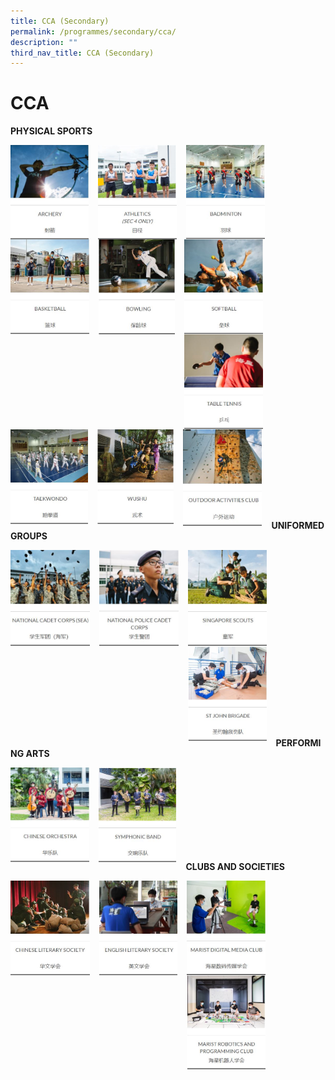 ```yaml
---
title: CCA (Secondary)
permalink: /programmes/secondary/cca/
description: ""
third_nav_title: CCA (Secondary)
---
```

# CCA

**PHYSICAL SPORTS**

<p><a href="/programmes/secondary/cca/archery/">
<img src="/images/CCA/Secondary/Archery.jpg" style="width:24.9%;margin-right:15px;" align="left">
</a></p>

<p><a href="/programmes/secondary/cca/athletics-secondary-4-only/">
<img src="/images/CCA/Secondary/Athletics.jpg" style="width:25%;margin-right:15px;" align="left">
</a></p>


<p><a href="/programmes/secondary/cca/badminton/">
<img src="/images/CCA/Secondary/Badminton.jpg" style="width:25%;margin-right:15px;" align="left">
</a></p>

<br><br><br><br><br><br><br><br>

<p><a href="/programmes/secondary/cca/basketball/">
<img src="/images/CCA/Secondary/Basketball.jpg" style="width:25%;margin-right:15px;" align="left">
</a></p>

<p><a href="/programmes/secondary/cca/bowling/">
<img src="/images/CCA/Secondary/Bowling.jpg" style="width:24.3%;margin-right:15px;" align="left">
</a></p>


<p><a href="/programmes/secondary/cca/softball/">
<img src="/images/CCA/Secondary/Softball.jpg" style="width:25%;margin-right:15px;" align="left">
</a></p>

<br><br><br><br><br><br><br><br>

<p><a href="/programmes/secondary/cca/table-tennis/">
<img src="/images/CCA/Secondary/Table%20Tennis.jpg" style="width:25%;margin-right:15px;" align="left">
</a></p>

<p><a href="/programmes/secondary/cca/taekwando/">
<img src="/images/CCA/Secondary/Taekwando.jpg" style="width:24.7%;margin-right:15px;" align="left">
</a></p>


<p><a href="/programmes/secondary/cca/wushu/">
<img src="/images/CCA/Secondary/Wushu.jpg" style="width:24.2%;margin-right:15px;" align="left">
</a></p>

<br><br><br><br><br><br><br><br>

<p><a href="/programmes/secondary/cca/outdoor-activities-club/">
<img src="/images/CCA/Secondary/ODAC.jpg" style="width:25%;margin-right:15px;" align="left">
</a></p>

<br><br><br><br><br><br><br><br>

**UNIFORMED GROUPS**

<p><a href="/programmes/secondary/cca/national-cadet-corps-sea/">
<img src="/images/CCA/Secondary/NCC.jpg" style="width:25.2%;margin-right:15px;" align="left">
</a></p>

<p><a href="/programmes/secondary/cca/national-police-cadet-corps/">
<img src="/images/CCA/Secondary/NPCC.jpg" style="width:25.1%;margin-right:15px;" align="left">
</a></p>


<p><a href="/programmes/secondary/cca/singapore-scouts/">
<img src="/images/CCA/Secondary/Scouts.jpg" style="width:25%;margin-right:15px;" align="left">
</a></p>

<br><br><br><br><br><br><br><br>

<p><a href="/programmes/secondary/cca/st-john-brigade/">
<img src="/images/CCA/Secondary/St%20John%20Brigade.jpg" style="width:25%;margin-right:15px;" align="left">
</a></p>


<br><br><br><br><br><br><br><br>


**PERFORMING ARTS**

<p><a href="/programmes/secondary/cca/chinese-orchestra/">
<img src="/images/CCA/Secondary/Chinese%20Orchestra.jpg" style="width:25%;margin-right:15px;" align="left">
</a></p>

<p><a href="/programmes/secondary/cca/symphonic-band/">
<img src="/images/CCA/Secondary/Symphonic%20Band.jpg" style="width:24.7%;margin-right:15px;" align="left">
</a></p>

<br><br><br><br><br><br><br><br>

**CLUBS AND SOCIETIES**

<p><a href="/programmes/secondary/cca/chinese-literary-society/">
<img src="/images/CCA/Secondary/Chinese%20Literary%20Society.jpg" style="width:25.1%;margin-right:15px;" align="left">
</a></p>

<p><a href="/programmes/secondary/cca/english-literary-society/">
<img src="/images/CCA/Secondary/English%20Literary%20Society.jpg" style="width:24.9%;margin-right:15px;" align="left">
</a></p>

<p><a href="/programmes/secondary/cca/marist-digital-media-club/">
<img src="/images/CCA/Secondary/Marist%20Digital%20Media%20Club.jpg" style="width:25%;margin-right:15px;" align="left">
</a></p>

<br><br><br><br><br><br><br><br>

<p><a href="/programmes/secondary/cca/marist-robotics-and-programming-club/">
<img src="/images/CCA/Secondary/Marist%20Robotics%20and%20Programming%20Club.jpg" style="width:25%;margin-right:15px;" align="left">
</a></p>